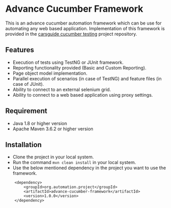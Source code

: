 # Advance Cucumber Framework

This is an advance cucumber automation framework which can be use for automating any web based application.
Implementation of this framework is provided in the [carsguide cucumber testing](https://github.com/Super-Sujay/carsguide-cucumber-testing) project repository.

## Features
 - Execution of tests using TestNG or JUnit framework.
 - Reporting functionality provided (Basic and Custom Reporting).
 - Page object model implementation.
 - Parallel execution of scenarios (in case of TestNG) and feature files (in case of JUnit).
 - Ability to connect to an external selenium grid.
 - Ability to connect to a web based application using proxy settings.

## Requirement
 - Java 1.8 or higher version
 - Apache Maven 3.6.2 or higher version

## Installation
 - Clone the project in your local system.
 - Run the command `mvn clean install` in your local system.
 - Use the below mentioned dependency in the project you want to use the framework.
```
    <dependency>
    	<groupId>org.automation.project</groupId>
    	<artifactId>advance-cucumber-framework</artifactId>
    	<version>1.0.0</version>
    </dependency>
```